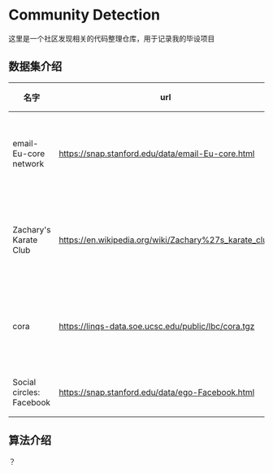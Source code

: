 # Community Detection
这里是一个社区发现相关的代码整理仓库，用于记录我的毕设项目

## 数据集介绍

| 名字                       | url                                                    | 基础信息                     |
| ------------------------ | ------------------------------------------------------ | ------------------------ |
| email-Eu-core network    | https://snap.stanford.edu/data/email-Eu-core.html      | 非重叠社区 1005点 25571边 42社区  |
| Zachary's Karate Club    | https://en.wikipedia.org/wiki/Zachary%27s_karate_club | 非重叠社区 34个节点 78条边 2社区     |
| cora                     | https://linqs-data.soe.ucsc.edu/public/lbc/cora.tgz | 非重叠社区 2708个节点 5429条边 8社区 |
| Social circles: Facebook | https://snap.stanford.edu/data/ego-Facebook.html       | 4039点 88234边             |

## 算法介绍
？